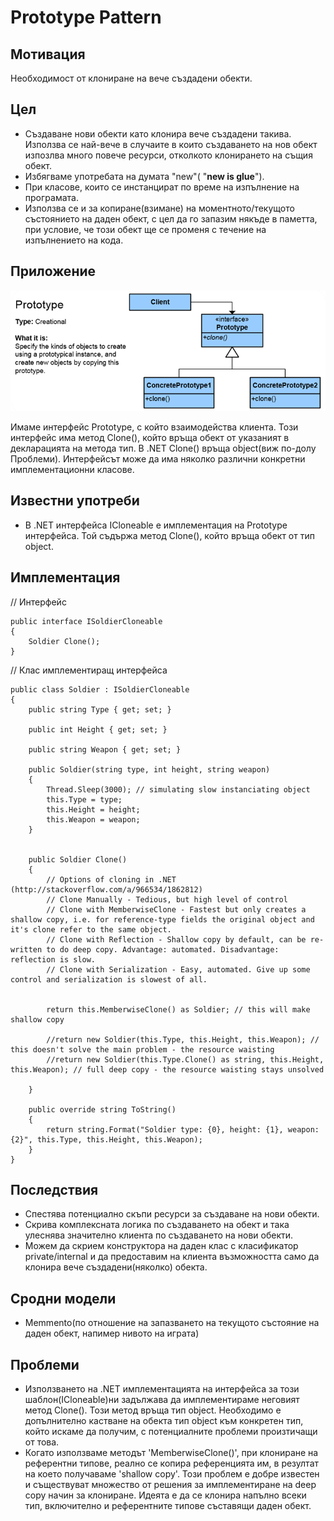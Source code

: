 # Prototype Pattern

## Мотивация

Необходимост от клониране на вече създадени обекти.
 
## Цел

 * Създаване нови обекти като клонира вече създадени такива. Използва се най-вече в случаите в които създаването на нов обект изпозлва много повече ресурси, отколкото клонирането на същия обект.
 * Избягваме употребата на думата "new"( "**new is glue**").
 * При класове, които се инстанцират по време на изпълнение на програмата.
 * Използва се и за копиране(взимане) на моментното/текущото състоянието на даден обект, с цел да го запазим някъде в паметта, при условие, че този обект ще се променя с течение на изпълнението на кода. 

## Приложение

![](prototype.png)

Имаме интерфейс Prototype, с който взаимодейства клиента. Този интерфейс има метод Clone(), който връща обект от указаният в декларацията на метода тип. В .NET Clone() връща object(виж по-долу Проблеми). Интерфейсът може да има няколко различни конкретни имплементационни класове.


## Известни употреби
* В .NET интерфейса ICloneable е имплементация на Prototype интерфейса. Той съдържа метод Clone(), който връща обект от тип object.


## Имплементация

// Интерфейс

	public interface ISoldierCloneable
    {
        Soldier Clone();
    }

// Клас имплементиращ интерфейса

	public class Soldier : ISoldierCloneable
    {
        public string Type { get; set; }

        public int Height { get; set; }

        public string Weapon { get; set; }

        public Soldier(string type, int height, string weapon)
        {
            Thread.Sleep(3000); // simulating slow instanciating object
            this.Type = type;
            this.Height = height;
            this.Weapon = weapon;
        }


        public Soldier Clone()
        {
            // Options of cloning in .NET (http://stackoverflow.com/a/966534/1862812)
            // Clone Manually - Tedious, but high level of control
            // Clone with MemberwiseClone - Fastest but only creates a shallow copy, i.e. for reference-type fields the original object and it's clone refer to the same object.
            // Clone with Reflection - Shallow copy by default, can be re-written to do deep copy. Advantage: automated. Disadvantage: reflection is slow.
            // Clone with Serialization - Easy, automated. Give up some control and serialization is slowest of all.


            return this.MemberwiseClone() as Soldier; // this will make shallow copy

            //return new Soldier(this.Type, this.Height, this.Weapon); // this doesn't solve the main problem - the resource waisting
            //return new Soldier(this.Type.Clone() as string, this.Height, this.Weapon); // full deep copy - the resource waisting stays unsolved

        }

        public override string ToString()
        {
            return string.Format("Soldier type: {0}, height: {1}, weapon: {2}", this.Type, this.Height, this.Weapon);
        }
    }

## Последствия
* Спестява потенциално скъпи ресурси за създаване на нови обекти.
* Скрива комплексната логика по създаването на обект и така улеснява значително  клиента по създаването на нови обекти.
* Можем да скрием конструктора на даден клас с класификатор private/internal и да предоставим на клиента възможността само да клонира вече създадени(няколко) обекта.

## Сродни модели
* Memmento(по отношение на запазването на текущото състояние на даден обект, напимер нивото на играта)

## Проблеми

* Използването на .NET имплементацията на интерфейса за този шаблон(ICloneable)ни задължава да имплементираме неговият метод Clone(). Този метод връща тип object. Необходимо е допълнително кастване на обекта тип object към конкретен тип, който искаме да получим, с потенциалните проблеми произтичащи от това.
* Когато използваме методът 'MemberwiseClone()', при клониране на референтни типове, реално се копира референцията им, в резултат на което получаваме 'shallow copy'. Този проблем е добре известен и съществуват множество от решения за имплементиране на deep copy начин за клониране. Идеята е да се клонира напълно всеки тип, включително и референтните типове съставящи даден обект.
